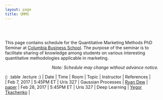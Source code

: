 ```yaml
---
layout: page
title: QMMS
---
```


<br>
<br>

This page contains schedule for the Quantitative Marketing Methods PhD Seminar at [Columbia Business School](http://www8.gsb.columbia.edu/). The purpose of the seminar is to facilitate sharing of knowledge among students on various interesting quantitative methodologies applicable in marketing.

<p class="message" align="right">
  <i>Note: Schedule may change without advance notice. </i>
</p>

<style>
.lecture tr td:first-child {
  width: 15%;
  font-weight: bold;
}
.lecture tr:first-child {
  font-weight: bold;
}
.lecture tr td:nth-child(2) {
  width: 20%;
}
</style>

{: .table  .lecture :}
| Date         | Time      | Room     | Topic              | Instructor | References |                           
| Feb 7, 2017  | 5:45PM ET | Uris 327 | Gaussian Processes | [Ryan Dew](http://www.rtdew.com/) | [paper](http://doi.org/10.1098/rsta.2011.0550)
| Feb 28, 2017 | 5:45PM ET | Uris 327 | Deep Learning      | [Yegor Tkachenko](http://www.yegortkachenko.com/) |



